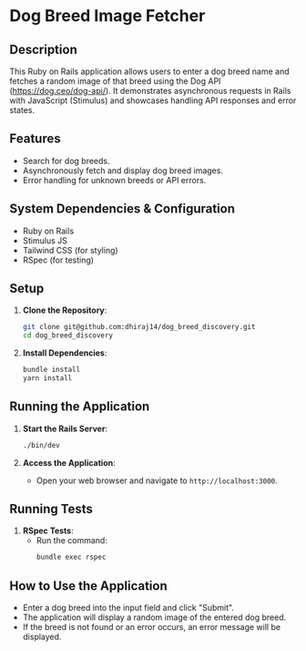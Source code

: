 # Dog Breed Image Fetcher

## Description

This Ruby on Rails application allows users to enter a dog breed name and fetches a random image of that breed using the Dog API (https://dog.ceo/dog-api/). It demonstrates asynchronous requests in Rails with JavaScript (Stimulus) and showcases handling API responses and error states.

## Features

- Search for dog breeds.
- Asynchronously fetch and display dog breed images.
- Error handling for unknown breeds or API errors.

## System Dependencies & Configuration

- Ruby on Rails
- Stimulus JS
- Tailwind CSS (for styling)
- RSpec (for testing)

## Setup

1. **Clone the Repository**:

   ```sh
   git clone git@github.com:dhiraj14/dog_breed_discovery.git
   cd dog_breed_discovery
   ```

2. **Install Dependencies**:
   ```sh
   bundle install
   yarn install
   ```

## Running the Application

1. **Start the Rails Server**:

   ```sh
   ./bin/dev
   ```

2. **Access the Application**:
   - Open your web browser and navigate to `http://localhost:3000`.

## Running Tests

1. **RSpec Tests**:
   - Run the command:
     ```sh
     bundle exec rspec
     ```

## How to Use the Application

- Enter a dog breed into the input field and click "Submit".
- The application will display a random image of the entered dog breed.
- If the breed is not found or an error occurs, an error message will be displayed.
